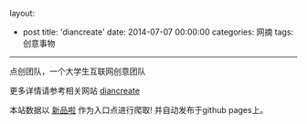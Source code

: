 layout: 
  - post 
title: 'diancreate' 
date: 2014-07-07 00:00:00 
categories: 网摘 
tags: 创意事物 
---

点创团队，一个大学生互联网创意团队  

更多详情请参考相关网站 [diancreate](http://www.diancreate.com)  

本站数据以 [新品啦](http://xinpinla.com/) 作为入口点进行爬取! 并自动发布于github pages上。  
